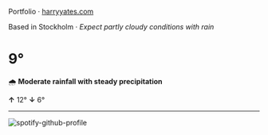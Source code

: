 Portfolio · [harryyates.com](https://harryyates.com)

<!-- WEATHER_START -->
Based in Stockholm · *Expect partly cloudy conditions with rain*

# 9°
🌧️ **Moderate rainfall with steady precipitation**

**↑** 12° **↓** 6°

---
<!-- WEATHER_END -->

<p align="left">
  <a>
    <img src="https://spotify-github-profile.kittinanx.com/api/view?uid=bigbello&cover_image=true&theme=natemoo-re&show_offline=true&background_color=121212&interchange=false&bar_color=53b14f&bar_color_cover=false" alt="spotify-github-profile">
  </a>
</p>